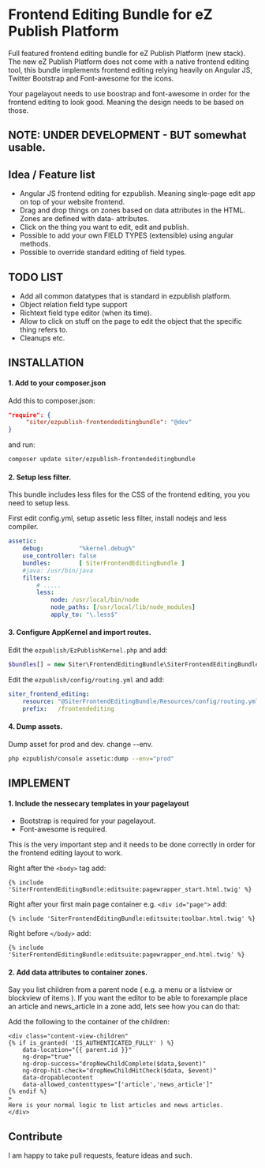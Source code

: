 # Frontend Editing Bundle for eZ Publish Platform

Full featured frontend editing bundle for eZ Publish Platform (new stack).
The new eZ Publish Platform does not come with a native frontend editing tool, this bundle implements frontend editing
relying heavily on Angular JS, Twitter Bootstrap and Font-awesome for the icons.

Your pagelayout needs to use boostrap and font-awesome in order for the frontend editing to look good. Meaning the design
 needs to be based on those.


## NOTE: UNDER DEVELOPMENT - BUT somewhat usable.



## Idea / Feature list

- Angular JS frontend editing for ezpublish. Meaning single-page edit app on top of your website frontend.
- Drag and drop things on zones based on data attributes in the HTML. Zones are defined with data- attributes.
- Click on the thing you want to edit, edit and publish.
- Possible to add your own FIELD TYPES (extensible) using angular methods.
- Possible to override standard editing of field types.


## TODO LIST

- Add all common datatypes that is standard in ezpublish platform.
- Object relation field type support
- Richtext field type editor (when its time).
- Allow to click on stuff on the page to edit the object that the specific thing refers to.
- Cleanups etc.


## INSTALLATION

#### 1. Add to your composer.json

Add this to composer.json:

```json
"require": {
     "siter/ezpublish-frontendeditingbundle": "@dev"
}
```

and run:

```bash
composer update siter/ezpublish-frontendeditingbundle
```



#### 2. Setup less filter.

This bundle includes less files for the CSS of the frontend editing, you you need to setup less.

First edit config.yml, setup assetic less filter, install nodejs and less compiler.

```yaml
assetic:
    debug:          "%kernel.debug%"
    use_controller: false
    bundles:        [ SiterFrontendEditingBundle ]
    #java: /usr/bin/java
    filters:
        # .....
        less:
            node: /usr/local/bin/node
            node_paths: [/usr/local/lib/node_modules]
            apply_to: "\.less$"
```

#### 3. Configure AppKernel and import routes.

Edit the `ezpublish/EzPublishKernel.php` and add:

```php
$bundles[] = new Siter\FrontendEditingBundle\SiterFrontendEditingBundle();
```

Edit the `ezpublish/config/routing.yml` and add:

```yaml
siter_frontend_editing:
    resource: "@SiterFrontendEditingBundle/Resources/config/routing.yml"
    prefix:   /frontendediting
```

#### 4. Dump assets.

Dump asset for prod and dev. change --env.

```bash
php ezpublish/console assetic:dump --env="prod"
```

## IMPLEMENT

#### 1. Include the nessecary templates in your pagelayout

- Bootstrap is required for your pagelayout.
- Font-awesome is required.

This is the very important step and it needs to be done correctly in order for the frontend editing layout to work.

Right after the `<body>` tag add:

```twig
{% include 'SiterFrontendEditingBundle:editsuite:pagewrapper_start.html.twig' %}
```


Right after your first main page container e.g. `<div id="page">` add:

```twig
{% include 'SiterFrontendEditingBundle:editsuite:toolbar.html.twig' %}
```


Right before `</body>` add:

```twig
{% include 'SiterFrontendEditingBundle:editsuite:pagewrapper_end.html.twig' %}
```


#### 2. Add data attributes to container zones.

Say you list children from a parent node ( e.g. a menu or a listview or blockview of items ). If you want the editor
to be able to forexample place an article and news_article in a zone add, lets see how you can do that:

Add the following to the container of the children:


```twig
<div class="content-view-children"
{% if is_granted( 'IS_AUTHENTICATED_FULLY' ) %}
    data-location="{{ parent.id }}"
    ng-drop="true"
    ng-drop-success="dropNewChildComplete($data,$event)"
    ng-drop-hit-check="dropNewChildHitCheck($data, $event)"
    data-dropablecontent
    data-allowed_contenttypes="['article','news_article']"
{% endif %}
>
Here is your normal logic to list articles and news articles.
</div>
```





## Contribute

I am happy to take pull requests, feature ideas and such.




